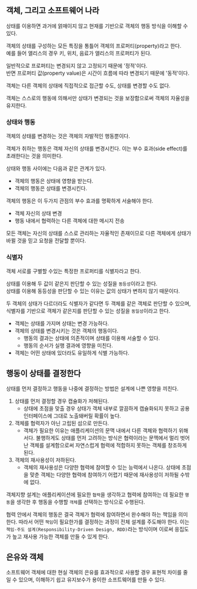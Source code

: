 ## 객체, 그리고 소프트웨어 나라

상태를 이용하면 과거에 얽매이지 않고 현재를 기반으로 객체의 행동 방식을 이해할 수 있다.

객체의 상태를 구성하는 모든 특징을 통틀어 객체의 프로퍼티(property)라고 한다.<br>
예를 들어 앨리스의 경우 키, 위치, 음료가 앨리스의 프로퍼티가 된다.

일반적으로 프로퍼티는 변경되지 않고 고정되기 때문에 '정적'이다.<br>
반면 프로퍼티 값(property value)은 시간이 흐름에 따라 변경되기 때문에 '동적'이다.

객체는 다른 객체의 상태에 직접적으로 접근할 수도, 상태를 변경할 수도 없다.

객체는 스스로의 행동에 의해서만 상태가 변경되는 것을 보장함으로써 객체의 자율성을 유지한다.

### 상태와 행동
객체의 상태를 변경하는 것은 객체의 자발적인 행동뿐이다.

객체가 취하는 행동은 객체 자신의 상태를 변경시킨다. 이는 부수 효과(side effect)를 초래한다는 것을 의미한다.

상태와 행동 사이에는 다음과 같은 관계가 있다.

- 객체의 행동은 상태에 영향을 받는다.
- 객체의 행동은 상태를 변경시킨다.

객체의 행동은 이 두가지 관점의 부수 효과를 명확하게 서술해야 한다.

- 객체 자신의 상태 변경
- 행동 내에서 협력하는 다른 객체에 대한 메시지 전송

모든 객체는 자신의 상태를 스스로 관리하는 자율적인 존재이므로 다른 객체에게 상태가 바뀔 것을 믿고 요청을 전달할 뿐이다.

### 식별자
객체 서로를 구별할 수있는 특정한 프로퍼티를 식별자라고 한다.

상태를 이용해 두 값이 같은지 판단할 수 있는 성질을 `동등성`이라고 한다.<br>
상태를 이용해 동등성을 판단할 수 있는 이유는 값의 상태가 변하지 않기 때문이다.

두 객체의 상태가 다르더라도 식별자가 같다면 두 객체를 같은 객체로 판단할 수 있으며, 식별자를 기반으로 객체가 같은지를 판단할 수 있는 성질을 `동일성`이라고 한다.

- 객체는 상태를 가지며 상태는 변경 가능하다.
- 객체의 상태를 변경시키는 것은 객체의 행동이다.
  - 행동의 결과는 상태에 의존적이며 상태를 이용해 서술할 수 있다.
  - 행동의 순서가 실행 결과에 영향을 미친다.
- 객체는 어떤 상태에 있더라도 유일하게 식별 가능하다.

## 행동이 상태를 결정한다
상태를 먼저 결정하고 행동을 나중에 결정하는 방법은 설계에 나쁜 영향을 끼친다.

1. 상태를 먼저 결정할 경우 캡슐화가 저해된다.
   - 상태에 초점을 맞출 경우 상태가 객체 내부로 깔끔하게 캡슐화되지 못하고 공용 인터페이스에 그대로 노출돼버릴 확률이 높다.
2. 객체를 협력자가 아닌 고립된 섬으로 만든다.
    - 객체가 필요한 이유는 애플리케이션의 문맥 내에서 다른 객체와 협력하기 위해서다. 불행하게도 상태를 먼저 고려하는 방식은 협력이라는 문맥에서 멀리 벗어난 객체를 설계함으로써 자연스럽게 협력에 적합하지 못하는 객체를 창조하게 된다.
3. 객체의 재사용성이 저하된다.
    - 객체의 재사용성은 다양한 협력에 참여할 수 있는 능력에서 나온다. 상태에 초점을 맞춘 객체는 다양한 협력에 참여하기 어렵기 때문에 재사용성이 저하될 수밖에 없다.

객체지향 설계는 애플리케이션에 필요한 `협력`을 생각하고 협력에 참여하는 데 필요한 `행동`을 생각한 후 행동을 수행할 `객체`를 선택하는 방식으로 수행된다.

협력 안에서 객체의 행동은 결국 객체가 협력에 참여하면서 완수해야 하는 책임을 의미한다. 따라서 어떤 `책임`이 필요한가를 결정하는 과정이 전체 설계를 주도해야 한다. 이는 `책임-주도 설계(Responsibility-Driven Design, RDD)`라는 방식이며 이로써 응집도가 높고 재사용 가능한 객체를 만들 수 있게 한다.

## 은유와 객체
소프트웨어 객체에 대한 현실 객체의 은유를 효과적으로 사용할 경우 표현적 차이를 줄일 수 있으며, 이해하기 쉽고 유지보수가 용이한 소프트웨어를 만들 수 있다.
